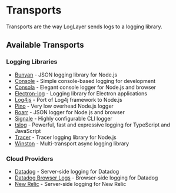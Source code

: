 # Transports

Transports are the way LogLayer sends logs to a logging library.

## Available Transports

### Logging Libraries

- [Bunyan](./bunyan) - JSON logging library for Node.js
- [Console](./console) - Simple console-based logging for development
- [Consola](./consola) - Elegant console logger for Node.js and browser
- [Electron-log](./electron-log) - Logging library for Electron applications
- [Log4js](./log4js) - Port of Log4j framework to Node.js
- [Pino](./pino) - Very low overhead Node.js logger
- [Roarr](./roarr) - JSON logger for Node.js and browser
- [Signale](./signale) - Highly configurable CLI logger
- [tslog](./tslog) - Powerful, fast and expressive logging for TypeScript and JavaScript
- [Tracer](./tracer) - Tracer logging library for Node.js
- [Winston](./winston) - Multi-transport async logging library

### Cloud Providers

- [Datadog](./datadog) - Server-side logging for Datadog
- [Datadog Browser Logs](./datadog-browser-logs) - Browser-side logging for Datadog
- [New Relic](./new-relic) - Server-side logging for New Relic
